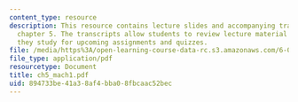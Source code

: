 ```yaml
---
content_type: resource
description: This resource contains lecture slides and accompanying transcripts for
  chapter 5. The transcripts allow students to review lecture material in detail as
  they study for upcoming assignments and quizzes.
file: /media/https%3A/open-learning-course-data-rc.s3.amazonaws.com/6-034-artificial-intelligence-spring-2005/894733be41a38af4bba08fbcaac52bec_ch5_mach1.pdf
file_type: application/pdf
resourcetype: Document
title: ch5_mach1.pdf
uid: 894733be-41a3-8af4-bba0-8fbcaac52bec
---
```

